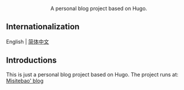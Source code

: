 <p align="center">
  A personal blog project based on Hugo.<br/>
</p>

## Internationalization

English | [简体中文](README.zh-Hans.md)

## Introductions

This is just a personal blog project based on Hugo. The project runs at: [Misitebao' blog](https://blog.misitebao.com)
